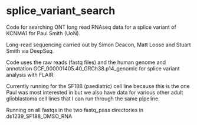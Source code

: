 # splice_variant_search
Code for searching ONT long read RNAseq data for a splice variant of KCNMA1 for Paul Smith (UoN).

Long-read sequencing carried out by Simon Deacon, Matt Loose and Stuart Smith via DeepSeq.

Code uses the raw reads (fastq files) and the human genome and annotation GCF_000001405.40_GRCh38.p14_genomic for splice variant analysis with FLAIR.

Currently running for the SF188 (paediatric) cell line because this is the one Paul was most interested in but we also have data for various other adult glioblastoma cell lines that I can run through the same pipeline.

Running on all fastqs in the two fastq_pass directories in ds1239_SF188_DMSO_RNA



